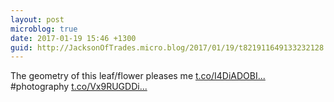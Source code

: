 ```yaml
---
layout: post
microblog: true
date: 2017-01-19 15:46 +1300
guid: http://JacksonOfTrades.micro.blog/2017/01/19/t821911649133232128.html
---
```

The geometry of this leaf/flower pleases me [t.co/I4DiADOBI...](https://t.co/I4DiADOBIt) #photography [t.co/Vx9RUGDDi...](https://t.co/Vx9RUGDDip)
